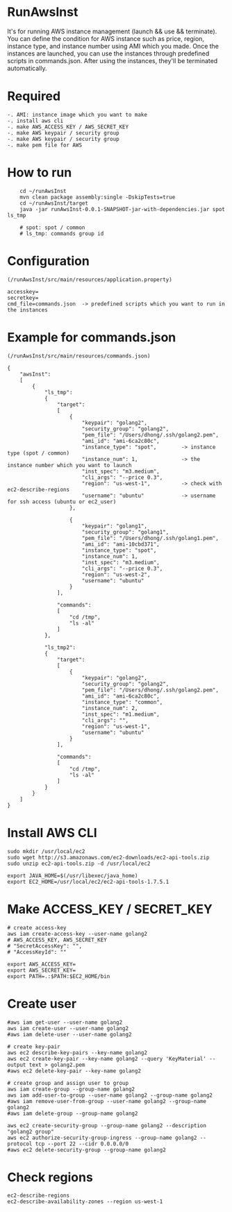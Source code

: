 # RunAwsInst

It's for running AWS instance management (launch && use && terminate).
You can define the condition for AWS instance such as price, region, instance type, and instance number using AMI which you made.
Once the instances are launched, you can use the instances through predefined scripts in commands.json.
After using the instances, they'll be terminated automatically.

# Required
```
-. AMI: instance image which you want to make  
-. install aws cli
-. make AWS_ACCESS_KEY / AWS_SECRET_KEY
-. make AWS keypair / security group
-. make AWS keypair / security group
-. make pem file for AWS
```

# How to run
```
	cd ~/runAwsInst
	mvn clean package assembly:single -DskipTests=true
	cd ~/runAwsInst/target
	java -jar runAwsInst-0.0.1-SNAPSHOT-jar-with-dependencies.jar spot ls_tmp
	
	# spot: spot / common
	# ls_tmp: commands group id
```

# Configuration  
```
(/runAwsInst/src/main/resources/application.property)

accesskey=
secretkey=
cmd_file=commands.json	-> predefined scripts which you want to run in the instances
```

# Example for commands.json  
```
(/runAwsInst/src/main/resources/commands.json)

{
	"awsInst": 
	[
		{
			"ls_tmp": 
			{
				"target": 
				[
					{
						"keypair": "golang2",
						"security_group": "golang2",
						"pem_file": "/Users/dhong/.ssh/golang2.pem",
						"ami_id": "ami-6ca2c80c",
						"instance_type": "spot",		-> instance type (spot / common)
						"instance_num": 1,				-> the instance number which you want to launch
						"inst_spec": "m3.medium",
						"cli_args": "--price 0.3",
						"region": "us-west-1",			-> check with ec2-describe-regions
						"username": "ubuntu"			-> username for ssh access (ubuntu or ec2_user)  
					},

					{
						"keypair": "golang1",
						"security_group": "golang1",
						"pem_file": "/Users/dhong/.ssh/golang1.pem",
						"ami_id": "ami-10cbd371",
						"instance_type": "spot",
						"instance_num": 1,
						"inst_spec": "m3.medium",
						"cli_args": "--price 0.3",
						"region": "us-west-2",
						"username": "ubuntu"
					}
				],

				"commands": 
				[
					"cd /tmp",
					"ls -al"
				]
			},

			"ls_tmp2": 
			{
				"target": 
				[
					{
						"keypair": "golang2",
						"security_group": "golang2",
						"pem_file": "/Users/dhong/.ssh/golang2.pem",
						"ami_id": "ami-6ca2c80c",
						"instance_type": "common",
						"instance_num": 2,
						"inst_spec": "m1.medium",
						"cli_args": "",
						"region": "us-west-1",
						"username": "ubuntu"
					}
				],

				"commands": 
				[
					"cd /tmp",
					"ls -al"
				]
			}
		}
	]
}
```

# Install AWS CLI
```
sudo mkdir /usr/local/ec2
sudo wget http://s3.amazonaws.com/ec2-downloads/ec2-api-tools.zip
sudo unzip ec2-api-tools.zip -d /usr/local/ec2

export JAVA_HOME=$(/usr/libexec/java_home)
export EC2_HOME=/usr/local/ec2/ec2-api-tools-1.7.5.1
```
# Make ACCESS_KEY / SECRET_KEY
```
# create access-key
aws iam create-access-key --user-name golang2
# AWS_ACCESS_KEY, AWS_SECRET_KEY
# "SecretAccessKey": "", 
# "AccessKeyId": ""

export AWS_ACCESS_KEY=
export AWS_SECRET_KEY=
export PATH=.:$PATH:$EC2_HOME/bin 
```

# Create user
```
#aws iam get-user --user-name golang2
aws iam create-user --user-name golang2
#aws iam delete-user --user-name golang2

# create key-pair
aws ec2 describe-key-pairs --key-name golang2
aws ec2 create-key-pair --key-name golang2 --query 'KeyMaterial' --output text > golang2.pem
#aws ec2 delete-key-pair --key-name golang2

# create group and assign user to group
aws iam create-group --group-name golang2
aws iam add-user-to-group --user-name golang2 --group-name golang2 
#aws iam remove-user-from-group --user-name golang2 --group-name golang2 
#aws iam delete-group --group-name golang2

aws ec2 create-security-group --group-name golang2 --description "golang2 group"
aws ec2 authorize-security-group-ingress --group-name golang2 --protocol tcp --port 22 --cidr 0.0.0.0/0
#aws ec2 delete-security-group --group-name golang2
```

# Check regions
```
ec2-describe-regions
ec2-describe-availability-zones --region us-west-1
```


